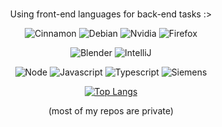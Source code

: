 <br/>
<div align="center">

Using front-end languages for back-end tasks :>

![Cinnamon](https://img.shields.io/badge/Cinnamon-121212?style=flat-square&logo=cinnamon)
![Debian](https://img.shields.io/badge/Debian-d70651?style=flat-square&logo=debian)
![Nvidia](https://img.shields.io/badge/Nvidia-121212?style=flat-square&logo=nvidia)
![Firefox](https://img.shields.io/badge/Firefox-121212?style=flat-square&logo=firefox)

![Blender](https://img.shields.io/badge/Blender-121212?style=flat-square&logo=blender)
![IntelliJ](https://img.shields.io/badge/-IntelliJ%20IDEA-121212?style=flat-square&logo=jetbrains)

![Node](https://img.shields.io/badge/Node%2ejs-121212?style=flat-square&logo=node%2ejs)
![Javascript](https://img.shields.io/badge/Javascript-121212?style=flat-square&logo=javascript)
![Typescript](https://img.shields.io/badge/Typescript-121212?style=flat-square&logo=typescript)
![Siemens](https://img.shields.io/badge/Siemens-009999?style=flat-square)

[![Top Langs](https://github-readme-stats.vercel.app/api/top-langs/?username=yurei-dll&layout=compact&hide_title=true&show_icons=true&theme=dark&border_color=2f363e&icon_color=675df4&bg_color=0d1017)](https://github.com/anuraghazra/github-readme-stats) 

(most of my repos are private)

</div>
